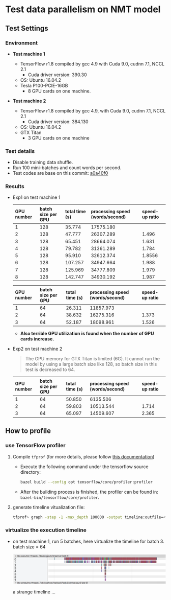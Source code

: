 # Test data parallelism on NMT model

## Test Settings

### Environment

- **Test machine 1**
  - TensorFlow r1.8 compiled by gcc 4.9 with Cuda 9.0, cudnn 7.1, NCCL 2.1
    - Cuda driver version: 390.30
  - OS: Ubuntu 16.04.2
  - Tesla P100-PCIE-16GB
    - 8 GPU cards on one machine.

- **Test machine 2**
  - TensorFlow r1.8 compiled by gcc 4.9, with Cuda 9.0, cudnn 7.1, NCCL 2.1
    - Cuda driver version: 384.130
  - OS: Ubuntu 16.04.2
  - GTX Titan
    - 3 GPU cards on one machine

### Test details

- Disable training data shuffle.
- Run 100 mini-batches and count words per second.
- Test codes are base on this commit: [a0a40f0](https://github.com/lcy-seso/dl_framework/tree/a0a40f065ecf9ceb36061c1ef2d749327d051da8/tensorflow/test_parallel_tensorflow)

### Results

- Exp1 on test machine 1

    |GPU number|batch size per GPU|total time (s)|processing speed (words/second)|speed-up ratio|
    |:--|:--|:--|:--|:--|
    |1|128|35.774|17575.180|
    |2|128|47.777|26307.289|1.496|
    |3|128|65.451|28664.074|1.631|
    |4|128|79.782|31361.289|1.784|
    |5|128|95.910|32612.374|1.8556|
    |6|128|107.257|34947.664|1.988|
    |7|128|125.969|34777.809|1.979|
    |8|128|142.747|34930.192|1.987|

    |GPU number|batch size per GPU|total time (s)|processing speed (words/second)|speed-up ratio|
    |:--|:--|:--|:--|:--|
    |1|64|26.311|11857.973||
    |2|64|38.632|16275.316|1.373|
    |3|64|52.187|18098.961|1.526|


  - **Also terrible GPU utilization is found when the number of GPU cards increase.**

- Exp2 on test machine 2

  >The GPU memory for GTX Titan is limited (6G). It cannot run the model by using a large batch size like 128, so batch size in this test is decreased to 64.

    |GPU number|batch size per GPU|total time (s)|processing speed (words/second)|speed-up ratio|
    |:--|:--|:--|:--|:--|
    |1|64|50.850|6135.506|
    |2|64|59.803|10513.544|1.714|
    |3|64|65.097|14509.607|2.365|

## How to profile

### use TensorFlow profiler

1. Compile `tfprof` (for more details, please follow [this documentation](https://github.com/tensorflow/tensorflow/blob/master/tensorflow/core/profiler/g3doc/command_line.md#build-tfprof))

    - Execute the following command under the tensorflow source directory:

        ```bash
        bazel build --config opt tensorflow/core/profiler:profiler
        ```

    - After the building process is finished, the profiler can be found in: `bazel-bin/tensorflow/core/profiler`.

1. generate timeline vitualization file:

    ```bash
    tfprof> graph -step -1 -max_depth 100000 -output timeline:outfile=<filename>
    ```

### virtualize the execution timeline

- on test machine 1, run 5 batches, here virtualize the timeline for batch 3. batch size = 64

  <p align="center">
  <img src="images/timeline_for_8_cards.png">
  </p>

  a strange timeline ...
